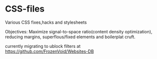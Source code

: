 # CSS-files
Various CSS fixes,hacks and stylesheets

Objectives: Maximize signal-to-space ratio(content density optimization),
reducing margins, superflous/fixed elements and boilerplat cruft.

currently migrating to ublock filters at https://github.com/FrozenVoid/Websites-DB 

